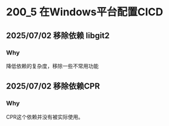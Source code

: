 # 200_5 在Windows平台配置CICD
## 2025/07/02 移除依赖 libgit2
### Why
降低依赖的复杂度，移除一些不常用功能

## 2025/07/02 移除依赖CPR
### Why
CPR这个依赖并没有被实际使用。
